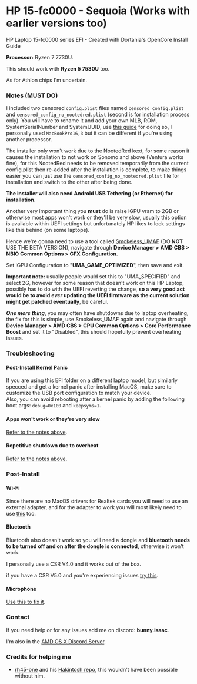 # HP 15-fc0000 - Sequoia (Works with earlier versions too)
HP Laptop 15-fc0000 series EFI - Created with Dortania's OpenCore Install Guide

**Processor:** Ryzen 7 7730U.

This should work with **Ryzen 5 7530U** too.

As for Athlon chips I'm uncertain.

### Notes (MUST DO)
I included two censored `config.plist` files named `censored_config.plist` and `censored_config_no_nootedred.plist` (second is for installation process only). You will have to rename it and add your own MLB, ROM, SystemSerialNumber and SystemUUID, use [this guide](https://dortania.github.io/OpenCore-Install-Guide/AMD/zen.html#platforminfo) for doing so, I personally used `MacBookPro16,3` but it can be different if you're using another processor.

The installer only won't work due to the NootedRed kext, for some reason it causes the installation to not work on Sonomo and above (Ventura works fine), for this NootedRed needs to be removed temporarily from the current config.plist then re-added after the installation is complete, to make things easier you can just use the `censored_config_no_nootedred.plist` file for installation and switch to the other after being done.

**The installer will also need Android USB Tethering (or Ethernet) for installation**.

Another very important thing you **must** do is raise iGPU vram to 2GB or otherwise most apps won't work or they'll be very slow, usually this option is available within UEFI settings but unfortunately HP likes to lock settings like this behind (on some laptops).

Hence we're gonna need to use a tool called [Smokeless_UMAF](https://github.com/DavidS95/Smokeless_UMAF) (DO **NOT** USE THE BETA VERSION), navigate through **Device Manager > AMD CBS > NBIO Common Options > GFX Configuration**.

Set iGPU Configuration to "**UMA_GAME_OPTIMIZED**", then save and exit. 

**Important note:** usually people would set this to "UMA_SPECIFIED" and select 2G, however for some reason that doesn't work on this HP Laptop, possibly has to do with the UEFI reverting the change, **so a very good act would be to avoid *ever* updating the UEFI firmware as the current solution might get patched eventually**, be careful.

***One more thing***, you may often have shutdowns due to laptop overheating, the fix for this is simple, use Smokeless_UMAF again and navigate through **Device Manager > AMD CBS > CPU Common Options > Core Performance Boost** and set it to "Disabled", this should hopefully prevent overheating issues.

### Troubleshooting
#### Post-Install Kernel Panic 
If you are using this EFI folder on a different laptop model, but similarly specced and get a kernel panic after installing MacOS, make sure to customize the USB port configuration to match your device.<br/> 
Also, you can avoid rebooting after a kernel panic by adding the following boot args: `debug=0x100` and `keepsyms=1`.

#### Apps won't work or they're very slow
[Refer to the notes above](https://github.com/Isaac-zsh/HP-15-fc0000-Ryzentosh-Hackintosh/tree/main?tab=readme-ov-file#notes-must-do).

#### Repetitive shutdown due to overheat
[Refer to the notes above](https://github.com/Isaac-zsh/HP-15-fc0000-Ryzentosh-Hackintosh/tree/main?tab=readme-ov-file#notes-must-do).

### Post-Install
#### Wi-Fi 
Since there are no MacOS drivers for Realtek cards you will need to use an external adapter, and for the adapter to work you will most likely need to use [this](https://github.com/chris1111/Wireless-USB-Big-Sur-Adapter) too.

#### Bluetooth 
Bluetooth also doesn't work so you will need a dongle and **bluetooth needs to be turned off and on after the dongle is connected**, otherwise it won't work.

I personally use a CSR V4.0 and it works out of the box.

if you have a CSR V5.0 and you're experiencing issues [try this](https://www.reddit.com/r/hackintosh/comments/1g4z5te/how_to_make_generic_csr_usb_bluetooth_5040_dongle/).

#### Microphone
[Use this to fix it](https://github.com/qhuyduong/AMDMicrophone).

### Contact
If you need help or for any issues add me on discord: **bunny.isaac**.

I'm also in the [AMD OS X Discord Server](https://discord.com/invite/EfCYAJW).

### Credits for helping me
* [rh45-one](https://github.com/rh45-one) and his [Hakintosh repo](https://github.com/rh45-one/ThinkPad-E14-Hackintosh), this wouldn't have been possible without him.
